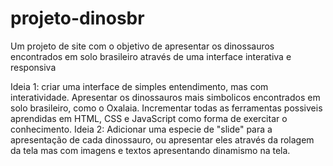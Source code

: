 # projeto-dinosbr
 Um projeto de site com o objetivo de apresentar os dinossauros encontrados em solo brasileiro através de uma interface interativa e responsiva


Ideia 1: criar uma interface de simples entendimento, mas com interatividade. Apresentar os dinossauros mais simbolicos encontrados em solo brasileiro, como o Oxalaia. Incrementar todas as ferramentas possiveis aprendidas em HTML, CSS e JavaScript como forma de exercitar o conhecimento. 
Ideia 2: Adicionar uma especie de "slide" para a apresentação de cada dinossauro, ou apresentar eles através da rolagem da tela mas com imagens e textos apresentando dinamismo na tela.